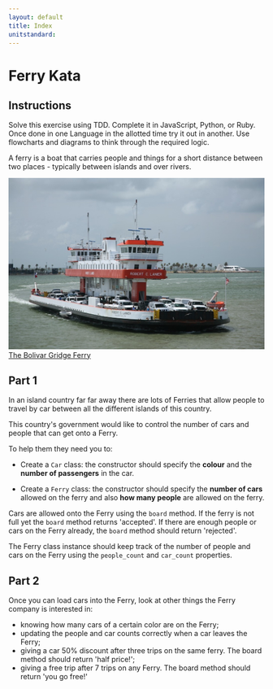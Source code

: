 ```yaml
---
layout: default
title: Index
unitstandard:
---
```


# Ferry Kata

## Instructions

Solve this exercise using TDD. Complete it in JavaScript, Python, or Ruby. Once done in one Language in the allotted time try it out in another. Use flowcharts and diagrams to think through the required logic.

A ferry is a boat that carries people and things for a short distance between two places - typically between islands and over rivers.

![Ferry](https://github.com/codex-academy/FerryKata/blob/gh-pages/img/ferry.jpg?raw=true)
[The Bolivar Gridge Ferry](https://en.wikipedia.org/wiki/Bolivar_Bridge)


## Part 1

In an island country far far away there are lots of Ferries that allow people to travel by car between all the different islands of this country.

This country's government would like to control the number of cars and people that can get onto a Ferry.

To help them they need you to:

* Create a `Car` class: the constructor should specify the **colour** and  the **number of passengers** in the car.

* Create a `Ferry` class: the constructor should specify the **number of cars** allowed on the ferry and also **how many people** are allowed on the ferry.

Cars are allowed onto the Ferry using the `board` method. If the ferry is not full yet the `board` method returns 'accepted'. If there are enough people or cars on the Ferry already, the `board` method should return 'rejected'.

The Ferry class instance should keep track of the number of people and cars on the Ferry using the `people_count` and `car_count` properties.

## Part 2

Once you can load cars into the Ferry, look at other things the Ferry company is interested in:

* knowing how many cars of a certain color are on the Ferry;
* updating the people and car counts correctly when a car leaves the Ferry;
* giving a car 50% discount after three trips on the same ferry. The board method should return 'half price!';
* giving a free trip after 7 trips on any Ferry. The board method should return 'you go free!'
